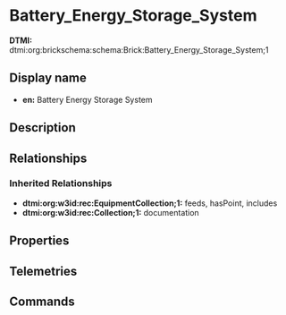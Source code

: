 # Battery_Energy_Storage_System
**DTMI:** dtmi:org:brickschema:schema:Brick:Battery_Energy_Storage_System;1
## Display name
- **en:** Battery Energy Storage System
## Description
## Relationships
### Inherited Relationships
* **dtmi:org:w3id:rec:EquipmentCollection;1:** feeds, hasPoint, includes
* **dtmi:org:w3id:rec:Collection;1:** documentation
## Properties
## Telemetries
## Commands
